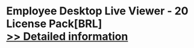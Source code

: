 # Employee Desktop Live Viewer - 20 License Pack[BRL]<br />[>> Detailed information](https://secure.element5.com/esales/product.html?productid=300384694&affiliateid=200057808)